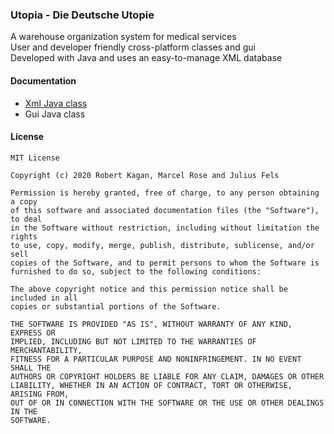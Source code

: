 ### Utopia - Die Deutsche Utopie

A warehouse organization system for medical services<br/>
User and developer friendly cross-platform classes and gui<br/>
Developed with Java and uses an easy-to-manage XML database

#### Documentation

 - [Xml Java class](https://github.com/libalis/utopia/blob/master/DOCS/Xml.md)
 - Gui Java class

#### License

	MIT License

	Copyright (c) 2020 Robert Kagan, Marcel Rose and Julius Fels

	Permission is hereby granted, free of charge, to any person obtaining a copy
	of this software and associated documentation files (the "Software"), to deal
	in the Software without restriction, including without limitation the rights
	to use, copy, modify, merge, publish, distribute, sublicense, and/or sell
	copies of the Software, and to permit persons to whom the Software is
	furnished to do so, subject to the following conditions:
	
	The above copyright notice and this permission notice shall be included in all
	copies or substantial portions of the Software.

	THE SOFTWARE IS PROVIDED "AS IS", WITHOUT WARRANTY OF ANY KIND, EXPRESS OR
	IMPLIED, INCLUDING BUT NOT LIMITED TO THE WARRANTIES OF MERCHANTABILITY,
	FITNESS FOR A PARTICULAR PURPOSE AND NONINFRINGEMENT. IN NO EVENT SHALL THE
	AUTHORS OR COPYRIGHT HOLDERS BE LIABLE FOR ANY CLAIM, DAMAGES OR OTHER
	LIABILITY, WHETHER IN AN ACTION OF CONTRACT, TORT OR OTHERWISE, ARISING FROM,
	OUT OF OR IN CONNECTION WITH THE SOFTWARE OR THE USE OR OTHER DEALINGS IN THE
	SOFTWARE.
